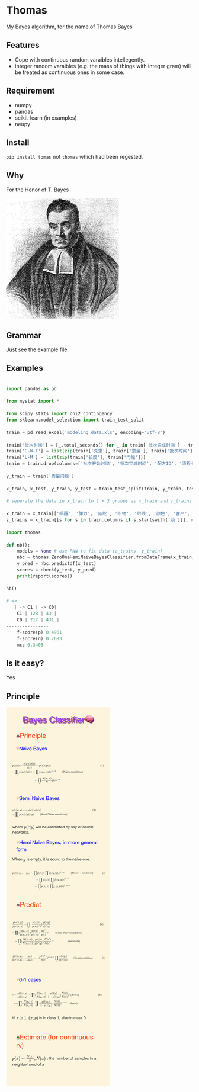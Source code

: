 # Thomas
My Bayes algorithm, for the name of Thomas Bayes

## Features
* Cope with continuous random varaibles intellegently.
* integer random varaibles (e.g. the mass of things with integer gram) will be treated as continuous ones in some case.

## Requirement
* numpy
* pandas
* scikit-learn (in examples)
* neupy

## Install

`pip install tomas`
not `thomas` which had been regested.

## Why
For the Honor of T. Bayes

![](https://github.com/Freakwill/Thomas/blob/master/Thomas_Bayes.gif)


## Grammar
Just see the example file.

## Examples

```python

import pandas as pd

from mystat import *

from scipy.stats import chi2_contingency
from sklearn.model_selection import train_test_split

train = pd.read_excel('modeling_data.xls', encoding='utf-8')

train['批次时间'] = [_.total_seconds() for _ in train['批次完成时间'] - train['批次开始时间']]
train['G-W-T'] = list(zip(train['克重'], train['重量'], train['批次时间']))
train['L-M'] = list(zip(train['长度'], train['门幅']))
train = train.drop(columns=['批次开始时间', '批次完成时间', '配方ID', '流程卡号', '缸号', '批次时间'])

y_train = train['质量问题']

x_train, x_test, y_train, y_test = train_test_split(train, y_train, test_size=0.2)

# seperate the data in x_train to 1 + 3 groups as x_train and z_trains

x_train = x_train[['机器', '弹力', '氨纶', '织物', '纱线', '颜色', '客户', '月份', 'L-M', 'G-W-T']]
z_trains = x_train[[s for s in train.columns if s.startswith('助')]], x_train[[s for s in train.columns if s.startswith('染')]], x_train[[s for s in train.columns if s.startswith('光')]]

import thomas

def nb():
    models = None # use PNN to fit data (z_trains, y_train)
    nbc = thomas.ZeroOneHemiNaiveBayesClassifier.fromDataFrame(x_train, z_trains, y_train, models)
    y_pred = nbc.predictdf(x_test)
    scores = check(y_test, y_pred)
    print(report(scores))

nb()

# =>
   | -> C1 | -> C0|
    C1 | 128 | 43 |
    C0 | 217 | 431 |
----------------
    f-score(p) 0.4961
    f-socre(n) 0.7683
    mcc 0.3405
```

## Is it easy?
Yes

## Principle

![](https://github.com/Freakwill/Thomas/blob/master/README.png)
